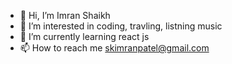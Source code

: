 - 👋 Hi, I’m Imran Shaikh
- 👀 I’m interested in coding, travling, listning music
- 🌱 I’m currently learning react js
- 📫 How to reach me skimranpatel@gmail.com

<!---
ImranShaikh1/ImranShaikh1 is a ✨ special ✨ repository because its `README.md` (this file) appears on your GitHub profile.
You can click the Preview link to take a look at your changes.
--->
